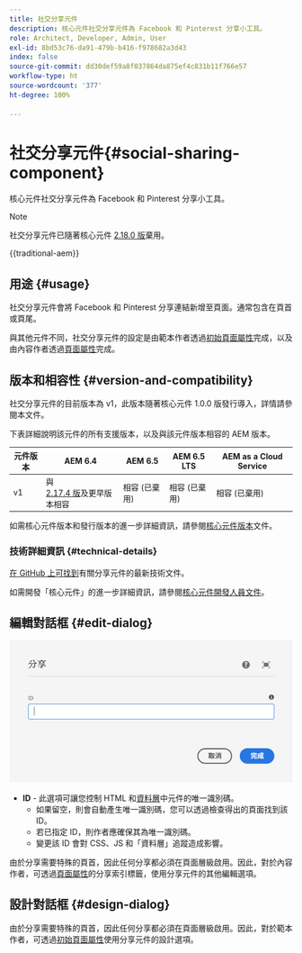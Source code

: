 ```yaml
---
title: 社交分享元件
description: 核心元件社交分享元件為 Facebook 和 Pinterest 分享小工具。
role: Architect, Developer, Admin, User
exl-id: 8bd53c76-da91-479b-b416-f978682a3d43
index: false
source-git-commit: dd30def59a8f037864da875ef4c831b11f766e57
workflow-type: ht
source-wordcount: '377'
ht-degree: 100%

---
```



# 社交分享元件{#social-sharing-component}

核心元件社交分享元件為 Facebook 和 Pinterest 分享小工具。

>[!NOTE]
>
>社交分享元件已隨著核心元件 [2.18.0 版](/help/versions.md)棄用。

{{traditional-aem}}

## 用途 {#usage}

社交分享元件會將 Facebook 和 Pinterest 分享連結新增至頁面。通常包含在頁首或頁尾。

與其他元件不同，社交分享元件的設定是由範本作者透過[初始頁面屬性](https://experienceleague.adobe.com/docs/experience-manager-cloud-service/sites/authoring/features/templates.html)完成，以及由內容作者透過[頁面屬性](https://experienceleague.adobe.com/docs/experience-manager-cloud-service/sites/authoring/fundamentals/page-properties.html)完成。

## 版本和相容性 {#version-and-compatibility}

社交分享元件的目前版本為 v1，此版本隨著核心元件 1.0.0 版發行導入，詳情請參閱本文件。

下表詳細說明該元件的所有支援版本，以及與該元件版本相容的 AEM 版本。

| 元件版本 | AEM 6.4 | AEM 6.5 | AEM 6.5 LTS | AEM as a Cloud Service |
|--- |--- |--- |---|---|
| v1 | 與 <br>[2.17.4 版](/help/versions.md)及更早版本相容 | 相容 (已棄用) | 相容 (已棄用) | 相容 (已棄用) |

如需核心元件版本和發行版本的進一步詳細資訊，請參閱[核心元件版本](/help/versions.md)文件。

### 技術詳細資訊 {#technical-details}

[在 GitHub 上可找到](https://adobe.com/go/aem_cmp_tech_sharing_v1)有關分享元件的最新技術文件。

如需開發「核心元件」的進一步詳細資訊，請參閱[核心元件開發人員文件](/help/developing/overview.md)。

## 編輯對話框 {#edit-dialog}

![分享元件的編輯對話框](/help/assets/sharing-edit.png)

* **ID** - 此選項可讓您控制 HTML 和[資料層](/help/developing/data-layer/overview.md)中元件的唯一識別碼。
   * 如果留空，則會自動產生唯一識別碼，您可以透過檢查得出的頁面找到該 ID。
   * 若已指定 ID，則作者應確保其為唯一識別碼。
   * 變更該 ID 會對 CSS、JS 和「資料層」追蹤造成影響。

由於分享需要特殊的頁首，因此任何分享都必須在頁面層級啟用。因此，對於內容作者，可透過[頁面屬性](https://experienceleague.adobe.com/docs/experience-manager-cloud-service/sites/authoring/fundamentals/page-properties.html)的分享索引標籤，使用分享元件的其他編輯選項。

## 設計對話框 {#design-dialog}

由於分享需要特殊的頁首，因此任何分享都必須在頁面層級啟用。因此，對於範本作者，可透過[初始頁面屬性](https://experienceleague.adobe.com/docs/experience-manager-cloud-service/sites/authoring/features/templates.html)使用分享元件的設計選項。

